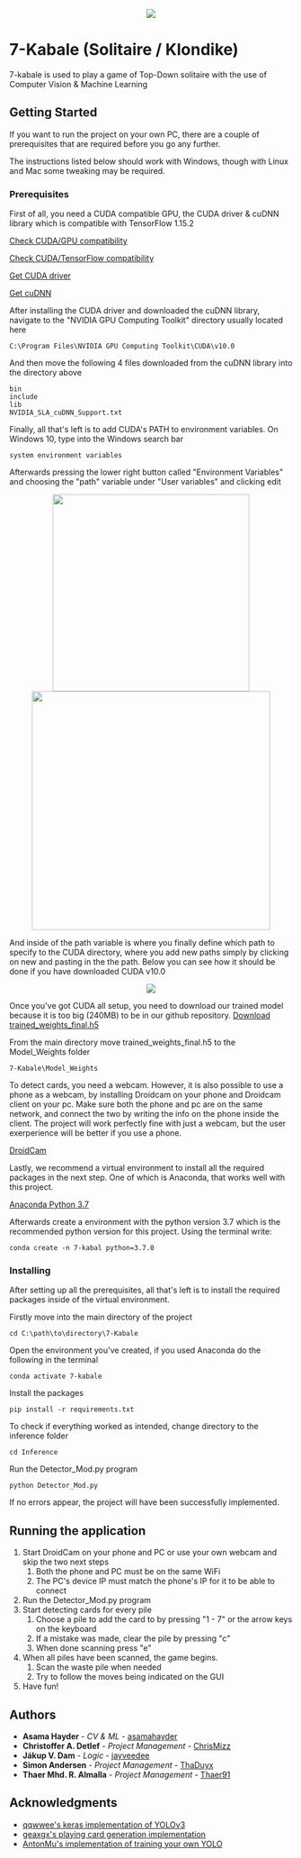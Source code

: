 <p align="center">
  <img src="https://i.imgur.com/0J3QMlC.png">
</p>

# 7-Kabale (Solitaire / Klondike)

7-kabale is used to play a game of Top-Down solitaire with the use of Computer Vision & Machine Learning

## Getting Started

If you want to run the project on your own PC, there are a couple of prerequisites that 
are required before you go any further. 

The instructions listed below should work with Windows, though with Linux and Mac some tweaking may be required.

### Prerequisites

First of all, you need a CUDA compatible GPU, the CUDA driver & cuDNN library which is compatible with TensorFlow 1.15.2

[Check CUDA/GPU compatibility](https://developer.nvidia.com/cuda-gpus)

[Check CUDA/TensorFlow compatibility](https://www.tensorflow.org/install/source_windows#tested_build_configurations)

[Get CUDA driver](https://developer.nvidia.com/cuda-toolkit-archive)

[Get cuDNN](https://developer.nvidia.com/cudnn)

After installing the CUDA driver and downloaded the cuDNN library, navigate to the "NVIDIA GPU Computing Toolkit" directory usually located here

```
C:\Program Files\NVIDIA GPU Computing Toolkit\CUDA\v10.0
```

And then move the following 4 files downloaded from the cuDNN library into the directory above

```
bin
include
lib
NVIDIA_SLA_cuDNN_Support.txt
```

Finally, all that's left is to add CUDA's PATH to environment variables. On Windows 10, type into the Windows search bar

```
system environment variables
```

Afterwards pressing the lower right button called "Environment Variables" and choosing the "path" variable under "User variables" and clicking edit

<p align="center">
  <img width="350px" src="https://i.imgur.com/EwKkgBA.png">
  <img width="424px" src="https://i.imgur.com/jrgyJIx.png">
</p>

And inside of the path variable is where you finally define which path to specify to the CUDA directory, where you add new paths simply by clicking on new and pasting in the the path. Below you can see how it should be done if you have downloaded CUDA v10.0

<p align="center">
  <img src="https://i.imgur.com/Pqd4wqE.png">
</p>

Once you've got CUDA all setup, you need to download our trained model because it is too big (240MB) to be in our github repository.
[Download trained_weights_final.h5](https://drive.google.com/file/d/1XWYXZuZDu36aqsacIaJ7t28o4202fuCC/view?usp=sharing)

From the main directory move trained_weights_final.h5 to the Model_Weights folder
```
7-Kabale\Model_Weights
```

To detect cards, you need a webcam.
However, it is also possible to use a phone as a webcam, by installing Droidcam on your phone and Droidcam client on your pc.
Make sure both the phone and pc are on the same network, and connect the two by writing the info on the phone inside the client. The project will work perfectly fine with just a webcam, but the user exerperience will be better if you use a phone.

[DroidCam](https://www.dev47apps.com/)

Lastly, we recommend a virtual environment to install all the required packages in the next step. One of which is Anaconda, that works well with this project.

[Anaconda Python 3.7](https://www.anaconda.com/products/individual)

Afterwards create a environment with the python version 3.7 which is the recommended python version for this project. Using the 
 terminal write:
```
conda create -n 7-kabal python=3.7.0
```

### Installing

After setting up all the prerequisites, all that's left is to install the required packages inside of the virtual environment.

Firstly move into the main directory of the project

```
cd C:\path\to\directory\7-Kabale
```

Open the environment you've created, if you used Anaconda do the following in the terminal

```
conda activate 7-kabale
```

Install the packages

```
pip install -r requirements.txt
```

To check if everything worked as intended, change directory to the inference folder

```
cd Inference
```

Run the Detector_Mod.py program

```
python Detector_Mod.py
```

If no errors appear, the project will have been successfully implemented.

## Running the application

1. Start DroidCam on your phone and PC or use your own webcam and skip the two next steps
    1. Both the phone and PC must be on the same WiFi
    1. The PC's device IP must match the phone's IP for it to be able to connect
2. Run the Detector_Mod.py program
3. Start detecting cards for every pile 
    1. Choose a pile to add the card to by pressing "1 - 7" or the arrow keys on the keyboard
    1. If a mistake was made, clear the pile by pressing "c"
    1. When done scanning press "e"
4. When all piles have been scanned, the game begins.
    1. Scan the waste pile when needed
    1. Try to follow the moves being indicated on the GUI
5. Have fun!

## Authors

* **Asama Hayder** - *CV & ML* - [asamahayder](https://github.com/asamahayder)
* **Christoffer A. Detlef** - *Project Management* - [ChrisMizz](https://github.com/ChrisMizz)
* **Jákup V. Dam** - *Logic* - [jayveedee](https://github.com/jayveedee)
* **Simon Andersen** - *Project Management* - [ThaDuyx](https://github.com/ThaDuyx)
* **Thaer Mhd. R. Almalla** - *Project Management* - [Thaer91](https://github.com/Thaer91)

## Acknowledgments

* [qqwwee's keras implementation of YOLOv3](https://github.com/qqwweee/keras-yolo3)
* [geaxgx's playing card generation implementation](https://github.com/geaxgx/playing-card-detection)
* [AntonMu's implementation of training your own YOLO](https://github.com/AntonMu/TrainYourOwnYOLO)
